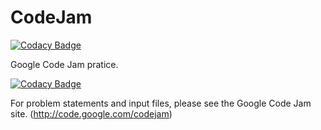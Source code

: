 # CodeJam

[![Codacy Badge](https://api.codacy.com/project/badge/Grade/3f6bb9d7f419418baeda0e42baa83338)](https://www.codacy.com/app/javathought/CodeJam?utm_source=github.com&utm_medium=referral&utm_content=javathought/CodeJam&utm_campaign=badger)

Google Code Jam pratice.

[![Codacy Badge](https://api.codacy.com/project/badge/Grade/3f6bb9d7f419418baeda0e42baa83338)](https://www.codacy.com/app/javathought/CodeJam?utm_source=github.com&amp;utm_medium=referral&amp;utm_content=javathought/CodeJam&amp;utm_campaign=Badge_Grade)

For problem statements and input files, please see the Google Code Jam site. (http://code.google.com/codejam)
